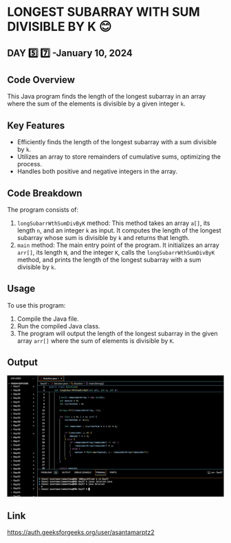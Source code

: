 # LONGEST SUBARRAY WITH SUM DIVISIBLE BY K :blush:
## DAY :five: :seven: -January 10, 2024

## Code Overview
This Java program finds the length of the longest subarray in an array where the sum of the elements is divisible by a given integer `k`.

## Key Features
- Efficiently finds the length of the longest subarray with a sum divisible by `k`.
- Utilizes an array to store remainders of cumulative sums, optimizing the process.
- Handles both positive and negative integers in the array.

## Code Breakdown
The program consists of:
1. `longSubarrWthSumDivByK` method: This method takes an array `a[]`, its length `n`, and an integer `k` as input. It computes the length of the longest subarray whose sum is divisible by `k` and returns that length.
2. `main` method: The main entry point of the program. It initializes an array `arr[]`, its length `N`, and the integer `K`, calls the `longSubarrWthSumDivByK` method, and prints the length of the longest subarray with a sum divisible by `k`.

## Usage
To use this program:
1. Compile the Java file.
2. Run the compiled Java class.
3. The program will output the length of the longest subarray in the given array `arr[]` where the sum of elements is divisible by `K`.


## Output

![Reference Image](s57.png)

## Link
<https://auth.geeksforgeeks.org/user/asantamarptz2>
